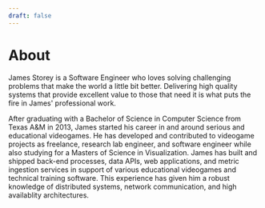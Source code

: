 ```yaml
---
draft: false
---
```


# About
James Storey is a Software Engineer who loves solving challenging problems that make the world a little bit better. Delivering high quality systems that provide excellent value to those that need it is what puts the fire in James' professional work.

After graduating with a Bachelor of Science in Computer Science from Texas A&M in 2013, James started his career in and around serious and educational videogames.
He has developed and contributed to videogame projects as freelance, research lab engineer, and software engineer while also studying for a Masters of Science in Visualization.
James has built and shipped back-end processes, data APIs, web applications, and metric ingestion services in support of various educational videogames and technical training software. This experience has given him a robust knowledge of distributed systems, network communication, and high availablity architectures.
